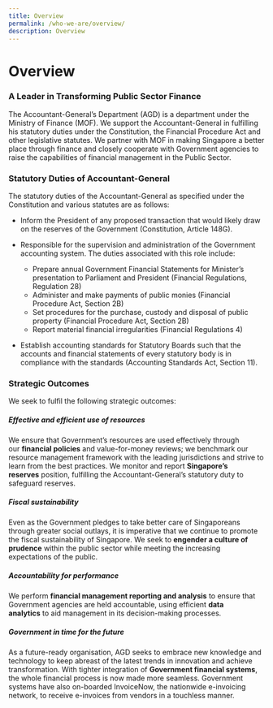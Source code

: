 ```yaml
---
title: Overview
permalink: /who-we-are/overview/
description: Overview
---
```

Overview
========

### A Leader in Transforming Public Sector Finance

The Accountant-General’s Department (AGD) is a department under the Ministry of Finance (MOF). We support the Accountant-General in fulfilling his statutory duties under the Constitution, the Financial Procedure Act and other legislative statutes. We partner with MOF in making Singapore a better place through finance and closely cooperate with Government agencies to raise the capabilities of financial management in the Public Sector.

### Statutory Duties of Accountant-General

The statutory duties of the Accountant-General as specified under the Constitution and various statutes are as follows:

*   Inform the President of any proposed transaction that would likely draw on the reserves of the Government (Constitution, Article 148G).

*   Responsible for the supervision and administration of the Government accounting system. The duties associated with this role include:
    *   Prepare annual Government Financial Statements for Minister’s presentation to Parliament and President (Financial Regulations, Regulation 28)
    *   Administer and make payments of public monies (Financial Procedure Act, Section 2B)
    *   Set procedures for the purchase, custody and disposal of public property (Financial Procedure Act, Section 2B)
    *   Report material financial irregularities (Financial Regulations 4)
*   Establish accounting standards for Statutory Boards such that the accounts and financial statements of every statutory body is in compliance with the standards (Accounting Standards Act, Section 11).

### Strategic Outcomes

We seek to fulfil the following strategic outcomes:

##### Effective and efficient use of resources

We ensure that Government’s resources are used effectively through our **financial policies** and value-for-money reviews; we benchmark our resource management framework with the leading jurisdictions and strive to learn from the best practices. We monitor and report **Singapore’s reserves** position, fulfilling the Accountant-General’s statutory duty to safeguard reserves.

#####  Fiscal sustainability

Even as the Government pledges to take better care of Singaporeans through greater social outlays, it is imperative that we continue to promote the fiscal sustainability of Singapore. We seek to **engender a culture of prudence** within the public sector while meeting the increasing expectations of the public.

#####  Accountability for performance

We perform **financial management reporting and analysis** to ensure that Government agencies are held accountable, using efficient **data analytics** to aid management in its decision-making processes.

##### Government in time for the future

As a future-ready organisation, AGD seeks to embrace new knowledge and technology to keep abreast of the latest trends in innovation and achieve transformation. With tighter integration of **Government financial systems**, the whole financial process is now made more seamless. Government systems have also on-boarded InvoiceNow, the nationwide e-invoicing network, to receive e-invoices from vendors in a touchless manner.